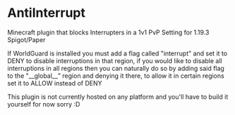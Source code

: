 # AntiInterrupt
Minecraft plugin that blocks Interrupters in a 1v1 PvP Setting for 1.19.3 Spigot/Paper

If WorldGuard is installed you must add a flag called "interrupt" and set it to DENY to disable interruptions in that region, if you would like to disable all interruptions in all regions then you can naturally do so by adding said flag to the "\_\_global\_\_" region and denying it there, to allow it in certain regions set it to ALLOW instead of DENY

This plugin is not currently hosted on any platform and you'll have to build it yourself for now sorry :D
